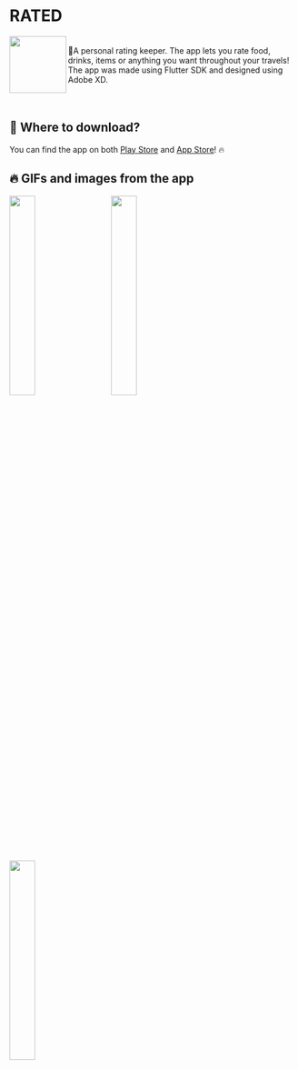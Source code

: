 # **RATED**

 <img src="https://user-images.githubusercontent.com/31239471/73654645-8a6d3500-468c-11ea-9624-711c853ea587.png" height="100" width="100" align="left" />
<br>
🌟A personal rating keeper. The app lets you rate food, drinks, items 
 or anything you want throughout your travels! The app was made using 
 Flutter SDK and designed using Adobe XD.
 
<br>
<br>
<br>

## 🧐 Where to download?
You can find the app on both [Play Store](https://play.google.com/store/apps/details?id=app.andersmhalvorsen.rated) and [App Store](https://apps.apple.com/us/app/id1526506878)! 🔥

## 🔥 GIFs and images from the app
<img src="https://user-images.githubusercontent.com/31239471/90681033-0a42a180-e263-11ea-96f0-eb5f7bb31969.gif" width="30%" height="30%"></img>
&nbsp;
&nbsp;
&nbsp;
<img src="https://user-images.githubusercontent.com/31239471/90682668-98b82280-e265-11ea-9633-513e533ee297.gif" width="30%" height="30%"></img>
&nbsp;
&nbsp;
&nbsp;
<img src="https://user-images.githubusercontent.com/31239471/90682137-d1a3c780-e264-11ea-8b63-115fbc13896a.gif" width="30%" height="30%"></img>

